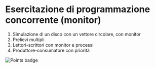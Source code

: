 # Esercitazione di programmazione concorrente (monitor)

1. Simulazione di un disco con un vettore circolare, con monitor
2. Prelievi multipli
3. Lettori-scrittori con monitor e processi
4. Produttore-consumatore con priorità

![Points badge](../../blob/badges/.github/badges/points.svg)
